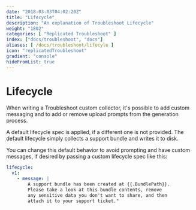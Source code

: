 ```yaml
---
date: "2018-03-03T04:02:20Z"
title: "Lifecycle"
description: "An explanation of Troubleshoot Lifecycle"
weight: "1802"
categories: [ "Replicated Troubleshoot" ]
index: ["docs/troubleshoot", "docs"]
aliases: [ /docs/troubleshoot/lifecyle ]
icon: "replicatedTroubleshoot"
gradient: "console"
hideFromList: true
---
```


# Lifecycle

When writing a Troubleshoot custom collector, it's possible to add custom messaging and to add or remove upload prompts from the generation process.

A default lifecycle spec is applied, if a different one is not provided. The default lifecycle simply collects a support bundle and writes it to disk.

You can change this default behavior to avoid prompting and have custom messages, if desired by passing a custom lifecycle spec like this:

```yaml
lifecycle:
  v1:
    - message: |
        A support bundle has been created at {{.BundlePath}}.
        Please take a look at this bundle contents, remove
        any sensitive data you don't want to share, and then
        attach it to your support ticket."
```
